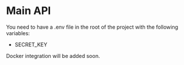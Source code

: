 # Main API

You need to have a .env file in the root of the project with the following variables:
 - SECRET_KEY

Docker integration will be added soon.